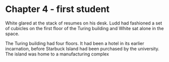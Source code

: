 # Chapter 4 - first student

White glared at the stack of resumes on his desk. Ludd had fashioned a set of cubicles on the first floor of the Turing building and White sat alone in the space.

The Turing building had four floors. It had been a hotel in its earlier incarnation, before Starbuck Island had been purchased by the university. The island was home to a manufacturing complex 
<!--stackedit_data:
eyJoaXN0b3J5IjpbMjMwNzk4NjA3LDg0MTg1Nzg0XX0=
-->